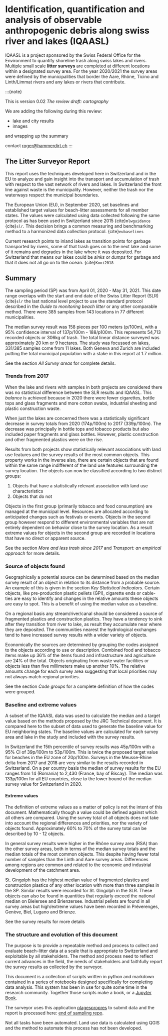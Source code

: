# Identification, quantification and analysis of observable anthropogenic debris along swiss river and lakes (IQAASL)

IQAASL is a project sponsored by the Swiss Federal Office for the Environment to quantify shoreline trash along swiss lakes and rivers. Multiple small scale **litter surveys** are completed at different locations within a designated survey area. For the year 2020/2021 the survey areas were defined by the municipalities that border the Aare, Rhône, Ticino and Linth/Limmat rivers and any lakes or rivers that contribute.

:::{note}

This is version 0.02 _The review draft: cartography_

We are adding the following during this review:

* lake and city results
* images

and wrapping up the summary

contact roger@hammerdirt.ch
:::

## The Litter Surveyor Report

This report uses the techniques developed here in Switzerland and in the EU to analyze and gain insight into the transport and accumulation of trash
with respect to the vast network of rivers and lakes. In Switzerland the front line against waste is the municipality. However, neither the trash nor the 
waterways respect the municipal boundaries. 

The European Union (EU), in September 2020, set baselines and established target values for beach-litter assessments for all member states. The values
were calculated using data collected following the same protocol as has been used in Switzerland since 2015 {cite}`mlwguidance` {cite}`slr`. This decision brings a common
measuring and benchmarking method to a harmonized data collection protocol. {cite}`eubaselines`

Current research points to inland lakes as transition points for garbage transported by rivers, some of that trash goes on to the next lake and some of
it remains and degrades in the lake where it was deposited. For Switzerland that means our lakes could be _sinks_ or _dumps_ for garbage and that it does
not all go on to the ocean. {cite}`Kooi2018`

## Summary

The sampling period (SP) was from April 01, 2020 - May 31, 2021. This date range overlaps with the start and end date of the Swiss Litter Report (SLR) {cite}`slr` the
last national level project to use the standard protocol described in the _Guide to monitoring beach litter_ or any other comparable method. There were 385 samples from 143 locations
in 77 different municipalities.

The median survey result was 158 pieces per 100 meters (p/100m), with a 95% confidence interval of 137p/100m - 188/p100m. This represents 54,713 recorded objects or
306kg of trash. The total linear distance surveyed was approximately 20 km or 9 hectares. The study was focussed on lakes, 331/385 samples come from 11 lakes. Both Geneva
and Zurich are included putting the total municipal population with a stake in this report at 1.7 million.

See the section _All Survey areas_ for complete details.

### Trends from 2017

When the lake and rivers with samples in both projects are considered there was no statistical difference between the SLR results and IQAASL. This _balance_
is achieved because in 2020 there were fewer cigarettes, bottle tops and glass fragments and more cotton swabs, industrial sheeting and plastic construction waste.

When just the lakes are concerned there was a statistically significant decrease in survey totals from 2020 (174p/100m) to 2017 (339p/100m). The decrease was principally in bottle tops and tobacco
products but also included paper fragments and glass bottles. However, plastic construction and other fragmented plastics were on the rise.

Results from both projects show statistically relevant associations with land use features and the survey results of the most common objects. This property works in the
inverse also, there are certain objects that are found within the same range indifferent of the land use features surrounding the survey location. The objects can
now be classified according to two distinct groups:

1. Objects that have a statistically relevant association with land use characteristics 
2. Objects that do not

Objects in the first group (primarily tobacco and food consumption) are managed at the municipal level. Resources are allocated according to anticipated changes such
as festivals or events. Objects in the second group however respond to different environmental variables that are not entirely dependent on behavior close to the 
survey location. As a result extreme values for objects in the second group are recorded in locations that have no direct or apparent source.

See the section _More and less trash since 2017_  and _Transport: an empirical approach_ for more details.

### Source of objects found

Geographically a potential source can be determined based on the median survey result of an object in relation to its distance from a probable source. An example
of this is given in the section _Key Statistical Indicators_. Certain objects, like pre-production plastic pellets (GPI), cigarette ends or cable-ties are easy to 
identify and changes in the relative amounts these objects are easy to spot. This is a benefit of using the median value as a baseline.

On a regional basis any stream/river/canal should be considered a source of fragmented plastics and construction plastics. They have a tendency to
sink after they transition from river to lake, as result they accumulate near where they are deposited. The communities nearest the hydrological exchanges
tend to have increased survey results with a wider variety of objects.

Economically the sources are determined by grouping the codes assigned to the objects according to use or description. Combined food and tobacco items make up 36%
of the items found and infrastructure and agriculture are 24% of the total. Objects originating from waste water facilities or objects less than five millimeters 
make up another 10%. The relative amounts change for each survey area suggesting that local priorities may not always match regional priorities.

See the section _Code groups_ for a complete definition of how the codes were grouped.

### Baseline and extreme values

A subset of the IQAASL data was used to calculate the median and a target value based on the methods proposed by the JRC Technical document. It is compared here
to the subset of data used to generate the baseline value for EU neighboring states. The baseline values are calculated for each survey area and lake in the study
and included with the survey results.

In Switzerland the 15th percentile of survey results was 45p/100m with a 95% CI of 39p/100m to 53p/100m.  This is twice the proposed target value for beaches in
the EU zone of 20p/100m. Surveys in the Meusse-Rhine delta from 2017 and 2018 are very similar to the results recorded in Switzerland. On a per country basis the median of
survey results for the EU ranges from 14 (Romania) to 2,430 (France, bay of Biscay). The median was 133p/100m for all EU countries, close to the lower bound of the
median survey value for Switzerland in 2020.

#### Extreme values

The definition of extreme values as a matter of policy is not the intent of this document. Mathematically though a value could be defined against which all others
are compared. Using the survey total of all objects does not take into account the regional differences and priorities, nor the variety of objects found. Approximately
60% to 70% of the survey total can be described by 10 - 12 objects.

In general survey results were higher in the Rhône survey area (RSA) than the other survey areas, both in terms of the median survey totals and the median totals of the most common
objects. This despite having fewer total number of samples than the Linth and Aare survey areas. Differences among regions are common and related to the economic and
industrial development of the catchment area.

St. Gingolph has the highest median value of fragmented plastics and construction plastics of any other location with more than three samples in the SP. Similar results were recorded
for St. Gingolph in the SLR. These objects can also be found in quantities that regularly exceed the national median on Bielersee and Brienzersee. Industrial pellets are found
in all survey areas but high/extreme values have been recorded in Préverenges, Genève, Biel, Lugano and Brienze.

See the survey results for more details

### The structure and evolution of this document

The purpose is to provide a repeatable method and process to collect and evaluate beach-litter data at a scale that is appropriate to Switzerland and exploitable by
all stakeholders. The method and process need to reflect current advances in the field, the needs of stakeholders and faithfully report the survey results as collected
by the surveyor.

This document is a collection of scripts written in python and markdown contained in a series of notebooks designed specifically for completing data analysis. This
system has been in use for quite some time in the research community. Together those scripts make a book, or a [Jupyter Book](https://jupyterbook.org/intro.html).

The surveyor uses this application [plagespropres](https://www.plagespropres.ch/) to submit data and the report is processed here: [end of sampling repo](https://github.com/hammerdirt-analyst/IQAASL-End-0f-Sampling-2021).

Not all tasks have been automated. Land use data is calculated using QGIS and the method to automate this process has not been developed.